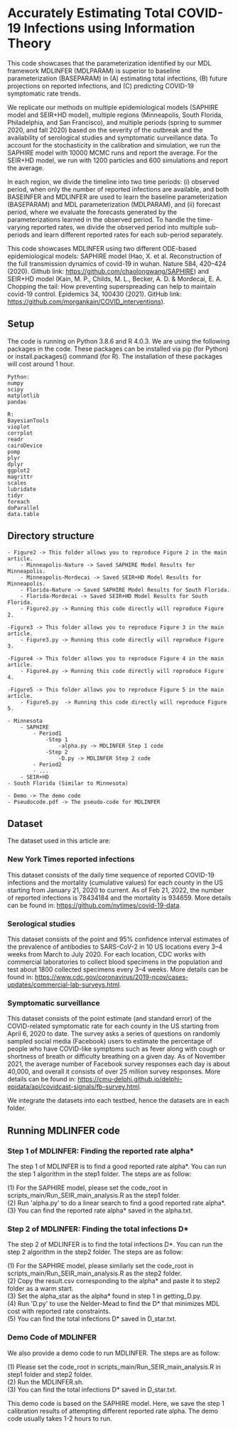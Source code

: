 # Accurately Estimating Total COVID-19 Infections using Information Theory

This code showcases that the parameterization identified by our MDL framework MDLINFER (MDLPARAM) is superior to baseline parameterization (BASEPARAM) in (A) estimating total infections, (B) future projections on reported infections, and (C) predicting COVID-19 symptomatic rate trends. 

We replicate our methods on multiple epidemiological models (SAPHIRE model and SEIR+HD model), multiple regions (Minneapolis, South Florida, Philadelphia, and San Francisco), and multiple periods (spring to summer 2020, and fall 2020) based on the severity of the outbreak and the availability of serological studies and symptomatic surveillance data. To account for the stochasticity in the calibration and simulation, we run the SAPHIRE model with 10000 MCMC runs and report the average. For the SEIR+HD model, we run with 1200 particles and 600 simulations and report the average. 

In each region, we divide the timeline into two time periods: (i) observed period, when only the number of reported infections are available, and both BASEINFER and MDLINFER are used to learn the baseline parameterization (BASEPARAM) and MDL parameterization (MDLPARAM), and (ii) forecast period, where we evaluate the forecasts generated by the parameterizations learned in the observed period. To handle the time-varying reported rates, we divide the observed period into multiple sub-periods and learn different reported rates for each sub-period separately.

This code showcases MDLINFER using two different ODE-based epidemiological models: SAPHIRE model (Hao, X. et al. Reconstruction of the full transmission dynamics of covid-19 in wuhan. Nature 584, 420–424 (2020). Github link: https://github.com/chaolongwang/SAPHIRE) and SEIR+HD model (Kain, M. P., Childs, M. L., Becker, A. D. & Mordecai, E. A. Chopping the tail: How preventing superspreading can help to maintain covid-19 control. Epidemics 34, 100430 (2021). GitHub link: https://github.com/morgankain/COVID_interventions).

## Setup

The code is running on Python 3.8.6 and R 4.0.3.
We are using the following packages in the code. These packages can be installed via pip (for Python) or install.packages() command (for R). The installation of these packages will cost around 1 hour.

```
Python:
numpy
scipy
matplotlib
pandas

R:
BayesianTools
vioplot
corrplot
readr
cairoDevice
pomp
plyr
dplyr
ggplot2
magrittr
scales
lubridate
tidyr
foreach
doParallel
data.table
```

## Directory structure

```
- Figure2 -> This folder allows you to reproduce Figure 2 in the main article.
	- Minneapolis-Nature -> Saved SAPHIRE Model Results for Minneapolis.
	- Minneapolis-Mordecai -> Saved SEIR+HD Model Results for Minneapolis.
	- Florida-Nature -> Saved SAPHIRE Model Results for South Florida.
	- Florida-Mordecai -> Saved SEIR+HD Model Results for South Florida.
	- Figure2.py -> Running this code directly will reproduce Figure 2.
```
```
-Figure3 -> This folder allows you to reproduce Figure 3 in the main article.
	- Figure3.py -> Running this code directly will reproduce Figure 3.
```
```
-Figure4 -> This folder allows you to reproduce Figure 4 in the main article.
	- Figure4.py -> Running this code directly will reproduce Figure 4.
```
```
-Figure5 -> This folder allows you to reproduce Figure 5 in the main article.
	- Figure5.py  -> Running this code directly will reproduce Figure 5.
```
```
- Minnesota
	- SAPHIRE
		- Period1
			-Step 1
				-alpha.py -> MDLINFER Step 1 code
			-Step 2
				-D.py -> MDLINFER Step 2 code
		- Period2
		- ...
	- SEIR+HD
- South Florida (Similar to Minnesota)
```

```
- Demo -> The demo code
- Pseudocode.pdf -> The pseudo-code for MDLINFER
```
## Dataset

  The dataset used in this article are: 

### New York Times reported infections

This dataset consists of the daily time sequence of reported COVID-19 infections and the mortality (cumulative values) for each county in the US starting from January 21, 2020 to current. As of Feb 21, 2022, the number of reported infections is 78434184 and the mortality is 934659. More details can be found in: https://github.com/nytimes/covid-19-data.
	
### Serological studies
	
This dataset consists of the point and 95% confidence interval estimates of the prevalence of antibodies to SARS-CoV-2 in 10 US locations every 3–4 weeks from March to July 2020. For each location, CDC works with commercial laboratories to collect blood specimens in the population and test about 1800 collected specimens every 3–4 weeks. More details can be found in: https://www.cdc.gov/coronavirus/2019-ncov/cases-updates/commercial-lab-surveys.html.
	
### Symptomatic surveillance

This dataset consists of the point estimate (and standard error) of the COVID-related symptomatic rate for each county in the US starting from April 6, 2020 to date. The survey asks a series of questions on randomly sampled social media (Facebook) users to estimate the percentage of people who have COVID-like symptoms such as fever along with cough or shortness of breath or difficulty breathing on a given day. As of November 2021, the average number of Facebook survey responses each day is about 40,000, and overall it consists of over 25 million survey responses. More details can be found in: https://cmu-delphi.github.io/delphi-epidata/api/covidcast-signals/fb-survey.html.
	
We integrate the datasets into each testbed, hence the datasets are in each folder.

## Running MDLINFER code

### Step 1 of MDLINFER: Finding the reported rate alpha*

The step 1 of MDLINFER is to find a good reported rate alpha*. You can run the step 1 algorithm in the step1 folder. The steps are as follow: 

(1) For the SAPHIRE model, please set the code_root in scripts_main/Run_SEIR_main_analysis.R as the step1 folder.  
(2) Run 'alpha.py' to do a linear search to find a good reported rate alpha*.  
(3) You can find the reported rate alpha* saved in the alpha.txt.

### Step 2 of MDLINFER: Finding the total infections D*

The step 2 of MDLINFER is to find the total infections D*. You can run the step 2 algorithm in the step2 folder. The steps are as follow: 

(1) For the SAPHIRE model, please similarly set the code_root in scripts_main/Run_SEIR_main_analysis.R as the step2 folder.  
(2) Copy the result.csv corresponding to the alpha* and paste it to step2 folder as a warm start.  
(3) Set the alpha_star as the alpha* found in step 1 in getting_D.py.  
(4) Run 'D.py' to use the Nelder-Mead to find the D* that minimizes MDL cost with reported rate constraints.    
(5) You can find the total infections D* saved in D_star.txt.

### Demo Code of MDLINFER

We also provide a demo code to run MDLINFER. The steps are as follow: 

(1) Please set the code_root in scripts_main/Run_SEIR_main_analysis.R in step1 folder and step2 folder.  
(2) Run the MDLINFER.sh.  
(3) You can find the total infections D* saved in D_star.txt.

This demo code is based on the SAPHIRE model. Here, we save the step 1 calibration results of attempting different reported rate alpha. The demo code usually takes 1-2 hours to run.
